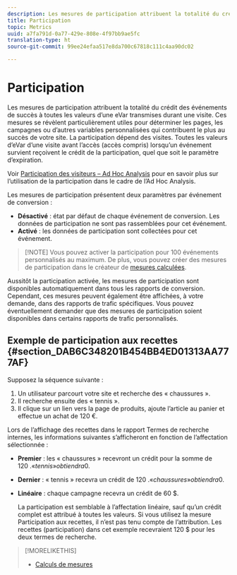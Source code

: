 ```yaml
---
description: Les mesures de participation attribuent la totalité du crédit des événements de succès à toutes les valeurs d’une eVar transmises durant une visite. Ces mesures se révèlent particulièrement utiles pour déterminer les pages, les campagnes ou d’autres variables personnalisées qui contribuent le plus au succès de votre site. La participation dépend des visites. Toutes les valeurs d’eVar d’une visite avant l’accès (accès compris) lorsqu’un événement survient reçoivent le crédit de la participation, quel que soit le paramètre d’expiration.
title: Participation
topic: Metrics
uuid: a7fa791d-0a77-429e-808e-4f97bb9ae5fc
translation-type: ht
source-git-commit: 99ee24efaa517e8da700c67818c111c4aa90dc02

---
```



# Participation

Les mesures de participation attribuent la totalité du crédit des événements de succès à toutes les valeurs d’une eVar transmises durant une visite. Ces mesures se révèlent particulièrement utiles pour déterminer les pages, les campagnes ou d’autres variables personnalisées qui contribuent le plus au succès de votre site. La participation dépend des visites. Toutes les valeurs d’eVar d’une visite avant l’accès (accès compris) lorsqu’un événement survient reçoivent le crédit de la participation, quel que soit le paramètre d’expiration.

Voir [Participation des visiteurs – Ad Hoc Analysis](/help/components/c-variables/c-metrics/metrics-visitor-participation.md) pour en savoir plus sur l’utilisation de la participation dans le cadre de l’Ad Hoc Analysis.

Les mesures de participation présentent deux paramètres par événement de conversion :

* **Désactivé** : état par défaut de chaque événement de conversion. Les données de participation ne sont pas rassemblées pour cet événement.
* **Activé** : les données de participation sont collectées pour cet événement.

> [!NOTE] Vous pouvez activer la participation pour 100 événements personnalisés au maximum. De plus, vous pouvez créer des mesures de participation dans le créateur de [mesures calculées](https://marketing.adobe.com/resources/help/fr_FR/analytics/calcmetrics/participation_metric.html).

Aussitôt la participation activée, les mesures de participation sont disponibles automatiquement dans tous les rapports de conversion. Cependant, ces mesures peuvent également être affichées, à votre demande, dans des rapports de trafic spécifiques. Vous pouvez éventuellement demander que des mesures de participation soient disponibles dans certains rapports de trafic personnalisés.

## Exemple de participation aux recettes  {#section_DAB6C348201B454BB4ED01313AA777AF}

Supposez la séquence suivante :

1. Un utilisateur parcourt votre site et recherche des « chaussures ».
1. Il recherche ensuite des « tennis ».
1. Il clique sur un lien vers la page de produits, ajoute l’article au panier et effectue un achat de 120 €.

Lors de l’affichage des recettes dans le rapport Termes de recherche internes, les informations suivantes s’afficheront en fonction de l’affectation sélectionnée :

* **Premier** : les « chaussures » recevront un crédit pour la somme de 120 $. « tennis » obtiendra 0 $.
* **Dernier** : « tennis » recevra un crédit de 120 $. « chaussures » obtiendra 0 $.
* **Linéaire** : chaque campagne recevra un crédit de 60 $.

   La participation est semblable à l’affectation linéaire, sauf qu’un crédit complet est attribué à toutes les valeurs. Si vous utilisez la mesure Participation aux recettes, il n’est pas tenu compte de l’attribution. Les recettes (participation) dans cet exemple recevraient 120 $ pour les deux termes de recherche.

>[!MORELIKETHIS]
>
>* [Calculs de mesures](/help/components/c-variables/c-metrics/metrics-calculations.md)

